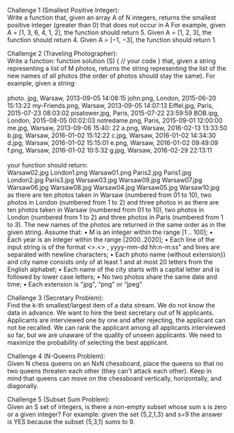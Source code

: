 Challenge 1 (Smallest Positive Integer): <br />
Write a function that, given an array A of N integers, returns the smallest positive integer (greater than 0) that does not occur in A
For example, given A = [1, 3, 6, 4, 1, 2], the function should return 5.
Given A = [1, 2, 3], the function should return 4.
Given A = [−1, −3], the function should return 1.

Challenge 2 (Traveling Photographer): <br />
Write a function: function solution (S) { // your code } that, given a string representing a list of M photos, returns the string representing the list of the new names of all photos (the order of photos should stay the same). For example, given a string: <br /> <br /> photo. jpg, Warsaw, 2013-09-05 14:08:15 john.png, London, 2015-06-20 15:13:22 my-Friends.png, Warsaw, 2013-09-05 14:07:13 Eiffel.jpg, Paris, 2015-07-23 08:03:02 pisatower.jpg, Paris, 2015-07-22 23:59:59 BOB.ipg, London, 2015-08-05 00:02:03 notredame.png, Paris, 2015-09-01 12:00:00 me.jpg, Warsaw, 2013-09-06 15:40: 22 a.png, Warsaw, 2016-02-13 13:33:50 b.jpg, Warsaw, 2016-01-02 15:12:22 c.jpg, Warsaw, 2016-01-02 14:34:30 d.jpg, Warsaw, 2016-01-02 15:15:01 e.png, Warsaw, 2016-01-02 09:49:09 f.png, Warsaw, 2016-01-02 10:5:32 g.jpg, Warsaw, 2016-02-29 22:13:11 <br /> <br /> your function should return: <br /> Warsaw02.jpg London1.png Warsaw01.png Paris2.jpg Paris1.jpg London2.jpg Paris3.jpg Warsaw03.jpg Warsaw09.jpg Warsaw07.jpg Warsaw06.jpg Warsaw08.jpg Warsaw04.jpg Warsaw05.jpg Warsaw10.jpg as there are ten photos taken in Warsaw (numbered from 01 to 10), two photos in London (numbered from 1 to 2) and three photos in as there are ten photos taken in Warsaw (numbered from 01 to 10), two photos in London (numbered from 1 to 2) and three photos in Paris (numbered from 1 to 3). The new names of the photos are returned in the same order as in the given string. Assume that: • M is an integer within the range [1 .. 100]; • Each year is an integer within the range [2000..2020]; • Each line of the input string is of the format <<photoname>>.<<extension>> , yyyy-mm-dd hh:n-m:ss" and lines are separated with newline characters; • Each photo name (without extension}) and city name consists only of at least 1 and at most 20 letters from the English alphabet; • Each name of the city starts with a capital letter and is followed by lower case letters; • No two photos share the same date and time; • Each extension is "jpg", “png" or “jpeg”

Challenge 3 (Secretary Problem): <br />
Find the k-th smallest/largest item of a data stream. We do not know the data in advance. We want to hire the best secretary out of N applicants. Applicants are interviewed one by one and after rejecting, the applicant can not be recalled. We can rank the applicant among all applicants interviewed so far, but we are unaware of the quality of unseen applicants. We need to maximize the probability of selecting the best applicant.

Challenge 4 (N-Queens Problem): <br />
Given N chess queens on an NxN chessboard, place the queens so that no two queens threaten each other (they can't attack each other). Keep in mind that queens can move on the chessboard vertically, horizontally, and diagonally. 

Challenge 5 (Subset Sum Problem): <br />
Given an S set of integers, is there a non-empty subset whose sum s is zero or a given integer? For example: given the set {5,2,1,3} and s=9 the answer is YES because the subset {5,3,1} sums to 9.
